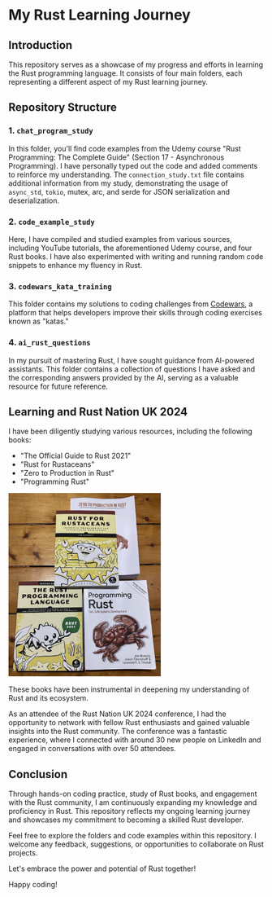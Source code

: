# My Rust Learning Journey

## Introduction

This repository serves as a showcase of my progress and efforts in learning the Rust programming language. It consists of four main folders, each representing a different aspect of my Rust learning journey.

## Repository Structure

### 1. `chat_program_study`

In this folder, you'll find code examples from the Udemy course "Rust Programming: The Complete Guide" (Section 17 - Asynchronous Programming). I have personally typed out the code and added comments to reinforce my understanding. The `connection_study.txt` file contains additional information from my study, demonstrating the usage of `async_std`, `tokio`, mutex, arc, and serde for JSON serialization and deserialization.

### 2. `code_example_study`

Here, I have compiled and studied examples from various sources, including YouTube tutorials, the aforementioned Udemy course, and four Rust books. I have also experimented with writing and running random code snippets to enhance my fluency in Rust.

### 3. `codewars_kata_training`

This folder contains my solutions to coding challenges from [Codewars](https://www.codewars.com/), a platform that helps developers improve their skills through coding exercises known as "katas."

### 4. `ai_rust_questions`

In my pursuit of mastering Rust, I have sought guidance from AI-powered assistants. This folder contains a collection of questions I have asked and the corresponding answers provided by the AI, serving as a valuable resource for future reference.

## Learning and Rust Nation UK 2024

I have been diligently studying various resources, including the following books:

- "The Official Guide to Rust 2021"
- "Rust for Rustaceans"
- "Zero to Production in Rust"
- "Programming Rust"

<img src="rust_books.jpeg" width='300'>

These books have been instrumental in deepening my understanding of Rust and its ecosystem.

As an attendee of the Rust Nation UK 2024 conference, I had the opportunity to network with fellow Rust enthusiasts and gained valuable insights into the Rust community. The conference was a fantastic experience, where I connected with around 30 new people on LinkedIn and engaged in conversations with over 50 attendees.

## Conclusion

Through hands-on coding practice, study of Rust books, and engagement with the Rust community, I am continuously expanding my knowledge and proficiency in Rust. This repository reflects my ongoing learning journey and showcases my commitment to becoming a skilled Rust developer.

Feel free to explore the folders and code examples within this repository. I welcome any feedback, suggestions, or opportunities to collaborate on Rust projects.

Let's embrace the power and potential of Rust together!

Happy coding!